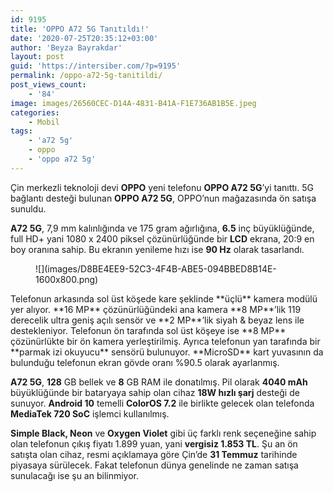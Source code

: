 ```yaml
---
id: 9195
title: 'OPPO A72 5G Tanıtıldı!'
date: '2020-07-25T20:35:12+03:00'
author: 'Beyza Bayrakdar'
layout: post
guid: 'https://intersiber.com/?p=9195'
permalink: /oppo-a72-5g-tanitildi/
post_views_count:
    - '84'
image: images/26560CEC-D14A-4831-B41A-F1E736AB1B5E.jpeg
categories:
    - Mobil
tags:
    - 'a72 5g'
    - oppo
    - 'oppo a72 5g'
---
```


Çin merkezli teknoloji devi **OPPO** yeni telefonu **OPPO A72 5G**’yi tanıttı. 5G bağlantı desteği bulunan **OPPO A72 5G**, OPPO’nun mağazasında ön satışa sunuldu.

**A72 5G**, 7,9 mm kalınlığında ve 175 gram ağırlığına, **6.5** inç büyüklüğünde, full HD+ yani 1080 x 2400 piksel çözünürlüğünde bir **LCD** ekrana, 20:9 en boy oranına sahip. Bu ekranın yenileme hızı ise **90 Hz** olarak tasarlandı.

<figure class="wp-block-image size-large">![](images/D8BE4EE9-52C3-4F4B-ABE5-094BBED8B14E-1600x800.png)</figure>Telefonun arkasında sol üst köşede kare şeklinde **üçlü** kamera modülü yer alıyor. **16 MP** çözünürlüğündeki ana kamera **8 MP**’lik 119 derecelik ultra geniş açılı sensör ve **2 MP**’lik siyah &amp; beyaz lens ile destekleniyor. Telefonun ön tarafında sol üst köşeye ise **8 MP** çözünürlükte bir ön kamera yerleştirilmiş. Ayrıca telefonun yan tarafında bir **parmak izi okuyucu** sensörü bulunuyor. **MicroSD** kart yuvasının da bulunduğu telefonun ekran gövde oranı %90.5 olarak ayarlanmış.

**A72 5G**, **128** GB bellek ve **8** GB RAM ile donatılmış. Pil olarak **4040 mAh** büyüklüğünde bir bataryaya sahip olan cihaz **18W hızlı şarj** desteği de sunuyor. **Android 10** temelli **ColorOS 7.2** ile birlikte gelecek olan telefonda **MediaTek 720 SoC** işlemci kullanılmış.

**Simple Black, Neon** ve **Oxygen Violet** gibi üç farklı renk seçeneğine sahip olan telefonun çıkış fiyatı 1.899 yuan, yani **vergisiz 1.853 TL**. Şu an ön satışta olan cihaz, resmi açıklamaya göre Çin’de **31 Temmuz** tarihinde piyasaya sürülecek. Fakat telefonun dünya genelinde ne zaman satışa sunulacağı ise şu an bilinmiyor.